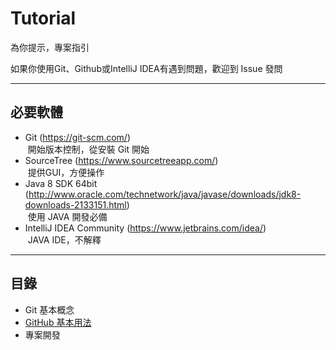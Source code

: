 # Tutorial
為你提示，專案指引

如果你使用Git、Github或IntelliJ IDEA有遇到問題，歡迎到 Issue 發問

---
## 必要軟體
* Git (https://git-scm.com/)  
  開始版本控制，從安裝 Git 開始
* SourceTree (https://www.sourcetreeapp.com/)  
  提供GUI，方便操作
* Java 8 SDK 64bit (http://www.oracle.com/technetwork/java/javase/downloads/jdk8-downloads-2133151.html)  
  使用 JAVA 開發必備
* IntelliJ IDEA Community (https://www.jetbrains.com/idea/)  
  JAVA IDE，不解釋

---
## 目錄
* Git 基本概念
* [GitHub 基本用法](./GitHub.md)
* 專案開發
